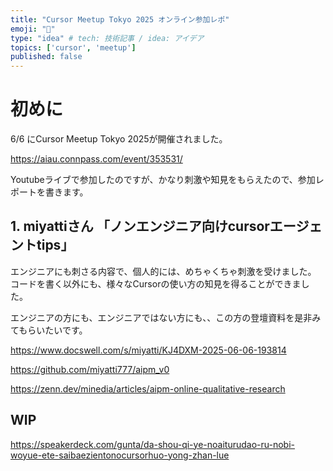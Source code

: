 ```yaml
---
title: "Cursor Meetup Tokyo 2025 オンライン参加レポ"
emoji: "🎉"
type: "idea" # tech: 技術記事 / idea: アイデア
topics: ['cursor', 'meetup']
published: false
---
```


# 初めに

6/6 にCursor Meetup Tokyo 2025が開催されました。

https://aiau.connpass.com/event/353531/

Youtubeライブで参加したのですが、かなり刺激や知見をもらえたので、参加レポートを書きます。


## 1. miyattiさん 「ノンエンジニア向けcursorエージェントtips」

エンジニアにも刺さる内容で、個人的には、めちゃくちゃ刺激を受けました。
コードを書く以外にも、様々なCursorの使い方の知見を得ることができました。

エンジニアの方にも、エンジニアではない方にも、、この方の登壇資料を是非みてもらいたいです。

https://www.docswell.com/s/miyatti/KJ4DXM-2025-06-06-193814

https://github.com/miyatti777/aipm_v0

https://zenn.dev/minedia/articles/aipm-online-qualitative-research

## WIP

https://speakerdeck.com/gunta/da-shou-qi-ye-noaiturudao-ru-nobi-woyue-ete-saibaezientonocursorhuo-yong-zhan-lue
